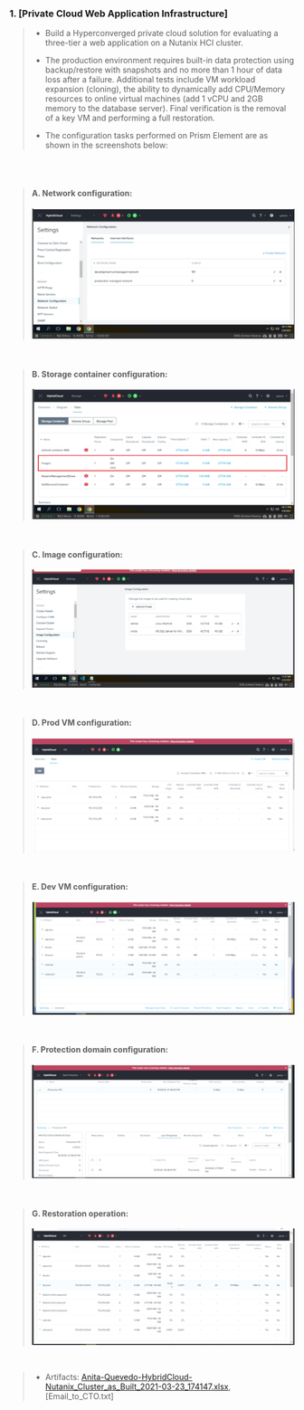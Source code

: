 ### 1. [Private Cloud Web Application Infrastructure]


 > * Build a Hyperconverged private cloud solution for evaluating a three-tier a web application on a Nutanix HCI cluster. 
 > 
 > * The production environment requires built-in data protection using backup/restore with snapshots and no more than 1 hour of data loss after a failure. Additional tests include VM workload expansion (cloning), the ability to dynamically add CPU/Memory resources to online virtual machines (add 1 vCPU and 2GB memory to the database server). Final verification is the removal of a key VM and performing a full restoration.
 >
 > * The configuration tasks performed on Prism Element are as shown in the screenshots below:
 >
 >
 > 
 <br/><br/>

 > #### A. Network configuration:
 >
 > ![png1](photos/1-projectA.png)
 >
 <br/>
 

 > #### B. Storage container configuration:
 >
 > ![png2](photos/2-projectA.png)
 >
 <br/>

 > #### C. Image configuration:
 >
 > ![png3](photos/3-projectA.png)
 >
 <br/>

 > #### D. Prod VM configuration:
 >
 > ![png4](photos/4-projectA.png)
 >
 <br/>

 > #### E. Dev VM configuration:
 > 
 > ![png5](photos/5-projectA.png)
 >
 <br/>

 
 > #### F. Protection domain configuration:
 > 
 > ![png6](photos/6-projectA.png)
 >
 <br/>

 > #### G. Restoration operation:
 > 
 > ![png7](photos/7-projectA.png)
 >
 <br/>

 > * Artifacts: [Anita-Quevedo-HybridCloud-Nutanix_Cluster_as_Built_2021-03-23_174147.xlsx](https://drive.google.com/file/d/1w-XbVtIhGSnLquf7VFDOjfyLDV5Cu5Hn/view?usp=sharing), [Email_to_CTO.txt]

 <br/>

